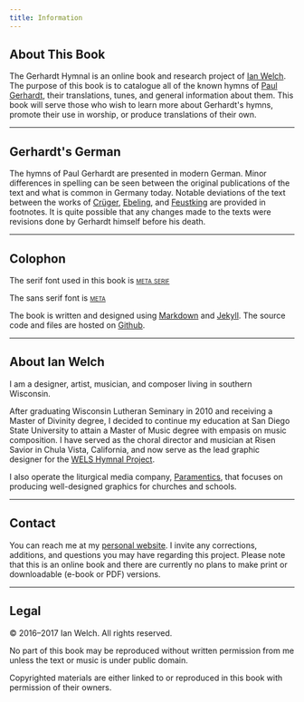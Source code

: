 ```yaml
---
title: Information
---
```


## About This Book

The Gerhardt Hymnal is an online book and research project of [Ian Welch](http://ianmwelch.com). The purpose of this book is to catalogue all of the known hymns of [Paul Gerhardt](/authors/gerhardt), their translations, tunes, and general information about them. This book will serve those who wish to learn more about Gerhardt's hymns, promote their use in worship, or produce translations of their own.

---

## Gerhardt's German

The hymns of Paul Gerhardt are presented in modern German. Minor differences in spelling can be seen between the original publications of the text and what is common in Germany today. Notable deviations of the text between the works of [Crüger](/authors/crüger), [Ebeling](/authors/ebeling), and [Feustking](/authors/feustking) are provided in footnotes. It is quite possible that any changes made to the texts were revisions done by Gerhardt himself before his death.

---

## Colophon

The serif font used in this book is <span style="font-variant:small-caps;">[meta serif](https://www.fontshop.com/families/ff-meta-serif)</span>

The sans serif font is <span style="font-variant:small-caps;">[meta](https://www.fontshop.com/families/ff-meta)</span>

The book is written and designed using [Markdown](https://daringfireball.net/projects/markdown/) and [Jekyll](https://jekyllrb.com). The source code and files are hosted on [Github](https://github.com/ianmwelch/GerhardtHymns).

---

## About Ian Welch

I am a designer, artist, musician, and composer living in southern Wisconsin.

After graduating Wisconsin Lutheran Seminary in 2010 and receiving a Master of Divinity degree, I decided to continue my education at San Diego State University to attain a Master of Music degree with empasis on music composition. I have served as the choral director and musician at Risen Savior in Chula Vista, California, and now serve as the lead graphic designer for the [WELS Hymnal Project](http://welshymnal.com). 

I also operate the liturgical media company, [Paramentics](http://paramentics.com), that focuses on producing well-designed graphics for churches and schools.

---

## Contact

You can reach me at my [personal website](http://ianmwelch.com/contact). I invite any corrections, additions, and questions you may have regarding this project. Please note that this is an online book and there are currently no plans to make print or downloadable (e-book or PDF) versions. 

---

## Legal

© 2016–2017 Ian Welch. All rights reserved.

No part of this book may be re­pro­duced with­out writ­ten per­mis­sion from me unless the text or music is under public domain. 

Copy­righted ma­te­ri­als are either linked to or re­pro­duced in this book with per­mis­sion of their own­ers.

<br>








​			
​		